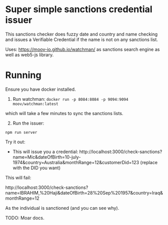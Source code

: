 # Super simple sanctions credential issuer

This sanctions checker does fuzzy date and country and name checking and issues a Verifiable Credential if the name is not on any sanctions list.

Uses: https://moov-io.github.io/watchman/ as sanctions search engine as well as web5-js library.

# Running

Ensure you have docker installed. 

1) Run watchman: 
`docker run -p 8084:8084 -p 9094:9094 moov/watchman:latest`

which will take a few minutes to sync the sanctions lists. 

2) Run the issuer:

`npm run server`

Try it out: 

* This will issue you a credential: http://localhost:3000/check-sanctions?name=Mic&dateOfBirth=10-july-1974&country=Australia&monthRange=12&customerDid=123 (replace with the DID you want)

This will fail: 

http://localhost:3000/check-sanctions?name=IBRAHIM,%20Haji&dateOfBirth=28%20Sep%201957&country=Iraq&monthRange=12

As the individual is sanctioned (and you can see why). 

TODO: Moar docs. 